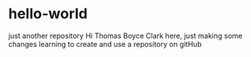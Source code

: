# hello-world
just another repository
  Hi Thomas Boyce Clark here, just making some changes learning to create and use a repository on gitHub
